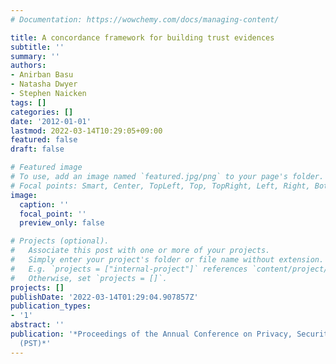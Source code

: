 ```yaml
---
# Documentation: https://wowchemy.com/docs/managing-content/

title: A concordance framework for building trust evidences
subtitle: ''
summary: ''
authors:
- Anirban Basu
- Natasha Dwyer
- Stephen Naicken
tags: []
categories: []
date: '2012-01-01'
lastmod: 2022-03-14T10:29:05+09:00
featured: false
draft: false

# Featured image
# To use, add an image named `featured.jpg/png` to your page's folder.
# Focal points: Smart, Center, TopLeft, Top, TopRight, Left, Right, BottomLeft, Bottom, BottomRight.
image:
  caption: ''
  focal_point: ''
  preview_only: false

# Projects (optional).
#   Associate this post with one or more of your projects.
#   Simply enter your project's folder or file name without extension.
#   E.g. `projects = ["internal-project"]` references `content/project/deep-learning/index.md`.
#   Otherwise, set `projects = []`.
projects: []
publishDate: '2022-03-14T01:29:04.907857Z'
publication_types:
- '1'
abstract: ''
publication: '*Proceedings of the Annual Conference on Privacy, Security and Trust
  (PST)*'
---
```

